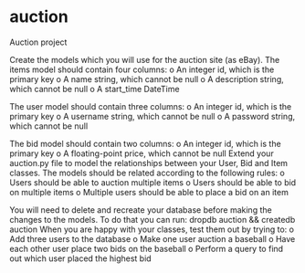 # auction
Auction project

Create the models which you will use for the auction site (as eBay).
The items model should contain four columns:
o An integer id, which is the primary key
o A name string, which cannot be null
o A description string, which cannot be null
o A start_time DateTime

The user model should contain three columns:
o An integer id, which is the primary key
o A username string, which cannot be null
o A password string, which cannot be null

The bid model should contain two columns:
o An integer id, which is the primary key
o A floating-point price, which cannot be null
Extend your auction.py file to model the relationships between your
User, Bid and Item classes. The models should be related according
to the following rules:
o Users should be able to auction multiple items
o Users should be able to bid on multiple items
o Multiple users should be able to place a bid on an item

You will need to delete and recreate your database before making the
changes to the models. To do that you can run: dropdb auction &&
createdb auction
When you are happy with your classes, test them out by trying to:
o Add three users to the database
o Make one user auction a baseball
o Have each other user place two bids on the baseball
o Perform a query to find out which user placed the highest bid
